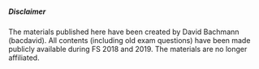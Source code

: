 ##### Disclaimer
The materials published here have been created by David Bachmann (bacdavid). All contents (including old exam questions) have been made publicly available during FS 2018 and 2019.
The materials are no longer affiliated.
